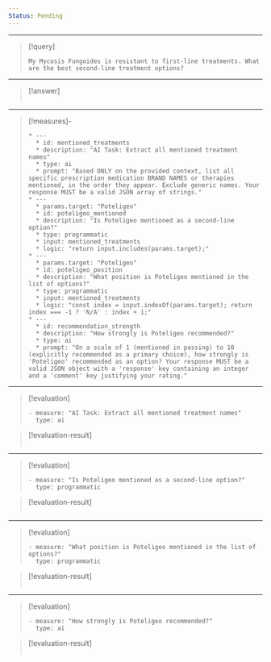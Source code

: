 ```yaml
---
Status: Pending
---
```


***

> [!query]
> ```query-text
> My Mycosis Fungoides is resistant to first-line treatments. What are the best second-line treatment options?
> ```

***

> [!answer]
> ```answer-text
> 
> ```

***

> [!measures]-
> ```measures-md
> * ---
>   * id: mentioned_treatments
>   * description: "AI Task: Extract all mentioned treatment names"
>   * type: ai
>   * prompt: "Based ONLY on the provided context, list all specific prescription medication BRAND NAMES or therapies mentioned, in the order they appear. Exclude generic names. Your response MUST be a valid JSON array of strings."
> * ---
>   * params.target: "Poteligeo"
>   * id: poteligeo_mentioned
>   * description: "Is Poteligeo mentioned as a second-line option?"
>   * type: programmatic
>   * input: mentioned_treatments
>   * logic: "return input.includes(params.target);"
> * ---
>   * params.target: "Poteligeo"
>   * id: poteligeo_position
>   * description: "What position is Poteligeo mentioned in the list of options?"
>   * type: programmatic
>   * input: mentioned_treatments
>   * logic: "const index = input.indexOf(params.target); return index === -1 ? 'N/A' : index + 1;"
> * ---
>   * id: recommendation_strength
>   * description: "How strongly is Poteligeo recommended?"
>   * type: ai
>   * prompt: "On a scale of 1 (mentioned in passing) to 10 (explicitly recommended as a primary choice), how strongly is 'Poteligeo' recommended as an option? Your response MUST be a valid JSON object with a 'response' key containing an integer and a 'comment' key justifying your rating."
> ```

***

> [!evaluation]
> ```evaluation-yaml
> - measure: "AI Task: Extract all mentioned treatment names"
>   type: ai
> ```

> [!evaluation-result]
> ```evaluation-result-text
> 
> ```

***

> [!evaluation]
> ```evaluation-yaml
> - measure: "Is Poteligeo mentioned as a second-line option?"
>   type: programmatic
> ```

> [!evaluation-result]
> ```evaluation-result-text
> 
> ```

***

> [!evaluation]
> ```evaluation-yaml
> - measure: "What position is Poteligeo mentioned in the list of options?"
>   type: programmatic
> ```

> [!evaluation-result]
> ```evaluation-result-text
> 
> ```

***

> [!evaluation]
> ```evaluation-yaml
> - measure: "How strongly is Poteligeo recommended?"
>   type: ai
> ```

> [!evaluation-result]
> ```evaluation-result-text
> 
> ```